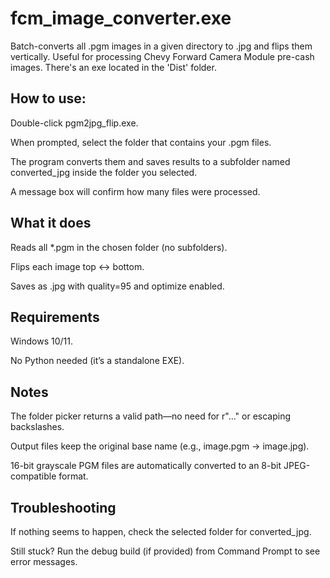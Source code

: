 # fcm_image_converter.exe

Batch-converts all .pgm images in a given directory to .jpg and flips them vertically. Useful for processing Chevy Forward Camera Module pre-cash images. There's an exe located in the 'Dist' folder.

## How to use:

Double-click pgm2jpg_flip.exe.

When prompted, select the folder that contains your .pgm files.

The program converts them and saves results to a subfolder named converted_jpg inside the folder you selected.

A message box will confirm how many files were processed.

## What it does

Reads all *.pgm in the chosen folder (no subfolders).

Flips each image top ↔ bottom.

Saves as .jpg with quality=95 and optimize enabled.

## Requirements

Windows 10/11.

No Python needed (it’s a standalone EXE).

## Notes

The folder picker returns a valid path—no need for r"..." or escaping backslashes.

Output files keep the original base name (e.g., image.pgm → image.jpg).

16-bit grayscale PGM files are automatically converted to an 8-bit JPEG-compatible format.

## Troubleshooting

If nothing seems to happen, check the selected folder for converted_jpg.

Still stuck? Run the debug build (if provided) from Command Prompt to see error messages.
